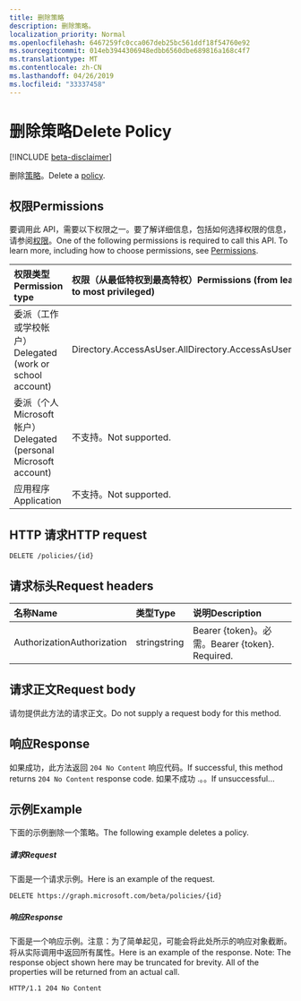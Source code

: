 ```yaml
---
title: 删除策略
description: 删除策略。
localization_priority: Normal
ms.openlocfilehash: 6467259fc0cca067deb25bc561ddf18f54760e92
ms.sourcegitcommit: 014eb3944306948edbb6560dbe689816a168c4f7
ms.translationtype: MT
ms.contentlocale: zh-CN
ms.lasthandoff: 04/26/2019
ms.locfileid: "33337458"
---
```

# <a name="delete-policy"></a><span data-ttu-id="b13b9-103">删除策略</span><span class="sxs-lookup"><span data-stu-id="b13b9-103">Delete Policy</span></span>

[!INCLUDE [beta-disclaimer](../../includes/beta-disclaimer.md)]

<span data-ttu-id="b13b9-104">删除[策略](../resources/policy.md)。</span><span class="sxs-lookup"><span data-stu-id="b13b9-104">Delete a [policy](../resources/policy.md).</span></span>

## <a name="permissions"></a><span data-ttu-id="b13b9-105">权限</span><span class="sxs-lookup"><span data-stu-id="b13b9-105">Permissions</span></span>
<span data-ttu-id="b13b9-p101">要调用此 API，需要以下权限之一。要了解详细信息，包括如何选择权限的信息，请参阅[权限](/graph/permissions-reference)。</span><span class="sxs-lookup"><span data-stu-id="b13b9-p101">One of the following permissions is required to call this API. To learn more, including how to choose permissions, see [Permissions](/graph/permissions-reference).</span></span>

|<span data-ttu-id="b13b9-108">权限类型</span><span class="sxs-lookup"><span data-stu-id="b13b9-108">Permission type</span></span>      | <span data-ttu-id="b13b9-109">权限（从最低特权到最高特权）</span><span class="sxs-lookup"><span data-stu-id="b13b9-109">Permissions (from least to most privileged)</span></span>              |
|:--------------------|:---------------------------------------------------------|
|<span data-ttu-id="b13b9-110">委派（工作或学校帐户）</span><span class="sxs-lookup"><span data-stu-id="b13b9-110">Delegated (work or school account)</span></span> | <span data-ttu-id="b13b9-111">Directory.AccessAsUser.All</span><span class="sxs-lookup"><span data-stu-id="b13b9-111">Directory.AccessAsUser.All</span></span>    |
|<span data-ttu-id="b13b9-112">委派（个人 Microsoft 帐户）</span><span class="sxs-lookup"><span data-stu-id="b13b9-112">Delegated (personal Microsoft account)</span></span> | <span data-ttu-id="b13b9-113">不支持。</span><span class="sxs-lookup"><span data-stu-id="b13b9-113">Not supported.</span></span>    |
|<span data-ttu-id="b13b9-114">应用程序</span><span class="sxs-lookup"><span data-stu-id="b13b9-114">Application</span></span> | <span data-ttu-id="b13b9-115">不支持。</span><span class="sxs-lookup"><span data-stu-id="b13b9-115">Not supported.</span></span> |

## <a name="http-request"></a><span data-ttu-id="b13b9-116">HTTP 请求</span><span class="sxs-lookup"><span data-stu-id="b13b9-116">HTTP request</span></span>

```http
DELETE /policies/{id}
```
## <a name="request-headers"></a><span data-ttu-id="b13b9-117">请求标头</span><span class="sxs-lookup"><span data-stu-id="b13b9-117">Request headers</span></span>
| <span data-ttu-id="b13b9-118">名称</span><span class="sxs-lookup"><span data-stu-id="b13b9-118">Name</span></span>       | <span data-ttu-id="b13b9-119">类型</span><span class="sxs-lookup"><span data-stu-id="b13b9-119">Type</span></span> | <span data-ttu-id="b13b9-120">说明</span><span class="sxs-lookup"><span data-stu-id="b13b9-120">Description</span></span>|
|:---------------|:--------|:----------|
| <span data-ttu-id="b13b9-121">Authorization</span><span class="sxs-lookup"><span data-stu-id="b13b9-121">Authorization</span></span>  | <span data-ttu-id="b13b9-122">string</span><span class="sxs-lookup"><span data-stu-id="b13b9-122">string</span></span>  | <span data-ttu-id="b13b9-p102">Bearer {token}。必需。</span><span class="sxs-lookup"><span data-stu-id="b13b9-p102">Bearer {token}. Required.</span></span> |

## <a name="request-body"></a><span data-ttu-id="b13b9-125">请求正文</span><span class="sxs-lookup"><span data-stu-id="b13b9-125">Request body</span></span>
<span data-ttu-id="b13b9-126">请勿提供此方法的请求正文。</span><span class="sxs-lookup"><span data-stu-id="b13b9-126">Do not supply a request body for this method.</span></span>

## <a name="response"></a><span data-ttu-id="b13b9-127">响应</span><span class="sxs-lookup"><span data-stu-id="b13b9-127">Response</span></span>

<span data-ttu-id="b13b9-128">如果成功，此方法返回 `204 No Content` 响应代码。</span><span class="sxs-lookup"><span data-stu-id="b13b9-128">If successful, this method returns `204 No Content` response code.</span></span> <span data-ttu-id="b13b9-129">如果不成功 .。。</span><span class="sxs-lookup"><span data-stu-id="b13b9-129">If unsuccessful...</span></span>

## <a name="example"></a><span data-ttu-id="b13b9-130">示例</span><span class="sxs-lookup"><span data-stu-id="b13b9-130">Example</span></span>
<span data-ttu-id="b13b9-131">下面的示例删除一个策略。</span><span class="sxs-lookup"><span data-stu-id="b13b9-131">The following example deletes a policy.</span></span>

##### <a name="request"></a><span data-ttu-id="b13b9-132">请求</span><span class="sxs-lookup"><span data-stu-id="b13b9-132">Request</span></span>
<span data-ttu-id="b13b9-133">下面是一个请求示例。</span><span class="sxs-lookup"><span data-stu-id="b13b9-133">Here is an example of the request.</span></span>

```http
DELETE https://graph.microsoft.com/beta/policies/{id}
```

##### <a name="response"></a><span data-ttu-id="b13b9-134">响应</span><span class="sxs-lookup"><span data-stu-id="b13b9-134">Response</span></span>
<span data-ttu-id="b13b9-p104">下面是一个响应示例。注意：为了简单起见，可能会将此处所示的响应对象截断。将从实际调用中返回所有属性。</span><span class="sxs-lookup"><span data-stu-id="b13b9-p104">Here is an example of the response. Note: The response object shown here may be truncated for brevity. All of the properties will be returned from an actual call.</span></span>

```http
HTTP/1.1 204 No Content
```
